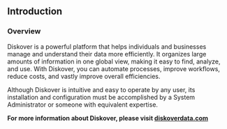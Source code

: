 <p id=“introduction”></p>

## Introduction

### Overview
Diskover is a powerful platform that helps individuals and businesses manage and understand their data more efficiently. It organizes large amounts of information in one global view, making it easy to find, analyze, and use. With Diskover, you can automate processes, improve workflows, reduce costs, and vastly improve overall efficiencies.

Although Diskover is intuitive and easy to operate by any user, its installation and configuration must be accomplished by a System Administrator or someone with equivalent expertise.

**For more information about Diskover, please visit [diskoverdata.com](https://diskoverdata.com)**
